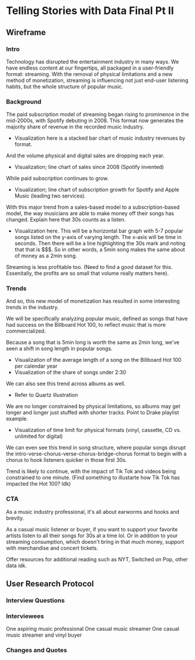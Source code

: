 # Telling Stories with Data Final Pt II

## Wireframe 

### Intro
Technology has disrupted the entertainment industry in many ways. We have endless content at our fingertips, all packaged in a user-friendly format: streaming. With the removal of physical limitations and a new method of monetization, streaming is influencing not just end-user listening habits, but the whole structure of popular music. 

### Background
The paid subscription model of streaming began rising to prominence in the mid-2000s, with Spotify debuting in 2008. This format now generates the majority share of revenue in the recorded music industry. 
* Visualization here is a stacked bar chart of music industry revenues by format. 

And the volume physical and digital sales are dropping each year. 
* Visualization; line chart of sales since 2008 (Spotify invented) 

While paid subscription continues to grow. 
* Visualization; line chart of subscription growth for Spotify and Apple Music (leading two services). 

With this major trend from a sales-based model to a subscription-based model, the way musicians are able to make money off their songs has changed. Explain here that 30s counts as a listen. 
* Visualization here. This will be a horizontal bar graph with 5-7 popular songs listed on the y-axis of varying length. The x-axis will be time in seconds. Then there will be a line highlighting the 30s mark and noting that that is $$$. So in other words, a 5min song makes the same about of money as a 2min song. 

Streaming is less profitable too. (Need to find a good dataset for this. Essenitally, the profits are so small that volume really matters here). 

### Trends
And so, this new model of monetization has resulted in some interesting trends in the industry. 

We will be specifically analyzing popular music, defined as songs that have had success on the Billboard Hot 100, to reflect music that is more commercialized. 

Because a song that is 5min long is worth the same as 2min long, we've seen a shift in song length in popular songs. 
* Visualization of the average length of a song on the Billboard Hot 100 per calendar year
* Visualization of the share of songs under 2:30 

We can also see this trend across albums as well. 
* Refer to Quartz illustration 


We are no longer constrained by physical limitations, so albums may get longer and longer just stuffed with shorter tracks. Point to Drake playlist example. 
* Visualization of time limit for physical formats (vinyl, cassette, CD vs. unlimited for digital) 

We can even see this trend in song structure, where popular songs disrupt the intro-verse-chorus-verse-chorus-bridge-chorus format to begin with a chorus to hook listeners quicker in those first 30s. 

Trend is likely to continue, with the impact of Tik Tok and videos being constrained to one minute. (Find something to illustarte how Tik Tok has impacted the Hot 100? Idk) 

### CTA 
As a music industry professional, it's all about earworms and hooks and brevity. 

As a casual music listener or buyer, if you want to support your favorite artists listen to all their songs for 30s at a time lol. Or in addition to your streaming consumption, which doesn't bring in that much money, support with merchandise and concert tickets. 

Offer resources for additional reading such as NYT, Switched on Pop, other data idk. 

## User Research Protocol 

### Interview Questions


### Interviewees 
One aspiring music professional
One casual music streamer 
One casual music streamer and vinyl buyer 

### Changes and Quotes
